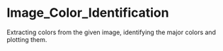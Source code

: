 # Image_Color_Identification
Extracting colors from the given image, identifying the major colors and plotting them.
